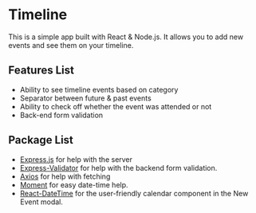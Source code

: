 # Timeline

This is a simple app built with React & Node.js. It allows you to add new events and see them on your timeline.

## Features List

* Ability to see timeline events based on category
* Separator between future & past events
* Ability to check off whether the event was attended or not
* Back-end form validation

## Package List

* [Express.js](https://expressjs.com/) for help with the server
* [Express-Validator](https://express-validator.github.io/docs/) for help with the backend form validation.
* [Axios](https://www.npmjs.com/package/axios) for help with fetching
* [Moment](http://momentjs.com) for easy date-time help.
* [React-DateTime](https://www.npmjs.com/package/react-datetime) for the user-friendly calendar component in the New Event modal.
